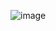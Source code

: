 ![image](https://user-images.githubusercontent.com/111981040/210174313-7a3efc3b-4572-40f3-aa4d-4867ace862fd.png)



